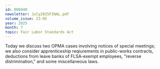 ```yaml
---
id: 000440
newsletter: July2025FINAL.pdf
volume_issue: 23-05
year: 2025
month: 7
topic: Fair Labor Standards Act
---
```


Today we discuss two OPMA cases involving notices of special meetings; we also consider apprenticeship reqiurements in public-works contracts, deductions from leave banks of FLSA-exempt employees, "reverse distrimination," and some miscellaneous laws.